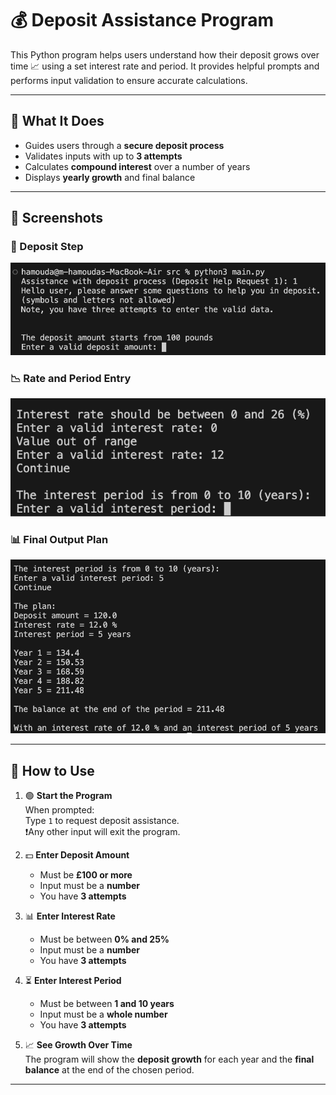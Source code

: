 # 💰 Deposit Assistance Program

This Python program helps users understand how their deposit grows over time 📈 using a set interest rate and period. It provides helpful prompts and performs input validation to ensure accurate calculations.

---

## 🧠 What It Does

- Guides users through a **secure deposit process**
- Validates inputs with up to **3 attempts**
- Calculates **compound interest** over a number of years
- Displays **yearly growth** and final balance

---
## 📸 Screenshots


### 📝 Deposit Step
![Deposit Step](assets/Deposit%20Entry.png)

### 📉 Rate and Period Entry
![Rate and Period](assets/Rate%20and%20Period.png)

### 📊 Final Output Plan
![Output Plan](assets/Output%20Plan.png)

---

## 🚀 How to Use

1. 🟢 **Start the Program**  
   When prompted:  
   Type `1` to request deposit assistance.  
   ❗Any other input will exit the program.

2. 💵 **Enter Deposit Amount**  
   - Must be **£100 or more**
   - Input must be a **number**
   - You have **3 attempts**

3. 📊 **Enter Interest Rate**  
   - Must be between **0% and 25%**
   - Input must be a **number**
   - You have **3 attempts**

4. ⏳ **Enter Interest Period**  
   - Must be between **1 and 10 years**
   - Input must be a **whole number**
   - You have **3 attempts**

5. 📈 **See Growth Over Time**  
   The program will show the **deposit growth** for each year and the **final balance** at the end of the chosen period.

---

